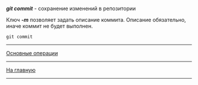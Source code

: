 ***git commit*** - сохранение изменений в репозитории

Ключ ***-m*** позволяет задать описание коммита. Описание обязательно, иначе
коммит не будет выполнен. 

```
git commit
```

___
[Основные операции](/%D0%BE%D1%81%D0%BD%D0%BE%D0%B2%D0%BD%D1%8B%D0%B5%20%D0%BE%D0%BF%D0%B5%D1%80%D0%B0%D1%86%D0%B8%D0%B8/%D0%9E%D1%81%D0%BD%D0%BE%D0%B2%D0%BD%D1%8B%D0%B5%20%D0%BE%D0%BF%D0%B5%D1%80%D0%B0%D1%86%D0%B8%D0%B8.md)
___

[На главную](/readme.md)
___